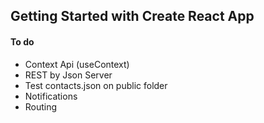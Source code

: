 ## Getting Started with Create React App

#### To do

- Context Api (useContext)
- REST by Json Server
- Test contacts.json on public folder
- Notifications
- Routing
